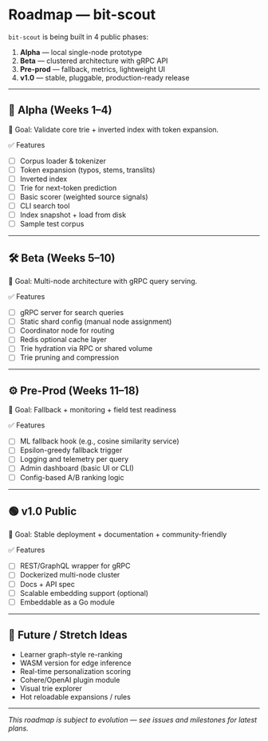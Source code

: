 # Roadmap — bit-scout

`bit-scout` is being built in 4 public phases:

1. **Alpha** — local single-node prototype
2. **Beta** — clustered architecture with gRPC API
3. **Pre-prod** — fallback, metrics, lightweight UI
4. **v1.0** — stable, pluggable, production-ready release

---

## 🧪 Alpha (Weeks 1–4)

🎯 Goal: Validate core trie + inverted index with token expansion.

✅ Features
- [ ] Corpus loader & tokenizer
- [ ] Token expansion (typos, stems, translits)
- [ ] Inverted index
- [ ] Trie for next-token prediction
- [ ] Basic scorer (weighted source signals)
- [ ] CLI search tool
- [ ] Index snapshot + load from disk
- [ ] Sample test corpus

---

## 🛠️ Beta (Weeks 5–10)

🎯 Goal: Multi-node architecture with gRPC query serving.

✅ Features
- [ ] gRPC server for search queries
- [ ] Static shard config (manual node assignment)
- [ ] Coordinator node for routing
- [ ] Redis optional cache layer
- [ ] Trie hydration via RPC or shared volume
- [ ] Trie pruning and compression

---

## ⚙️ Pre-Prod (Weeks 11–18)

🎯 Goal: Fallback + monitoring + field test readiness

✅ Features
- [ ] ML fallback hook (e.g., cosine similarity service)
- [ ] Epsilon-greedy fallback trigger
- [ ] Logging and telemetry per query
- [ ] Admin dashboard (basic UI or CLI)
- [ ] Config-based A/B ranking logic

---

## 🟢 v1.0 Public

🎯 Goal: Stable deployment + documentation + community-friendly

✅ Features
- [ ] REST/GraphQL wrapper for gRPC
- [ ] Dockerized multi-node cluster
- [ ] Docs + API spec
- [ ] Scalable embedding support (optional)
- [ ] Embeddable as a Go module

---

## 🌱 Future / Stretch Ideas

- Learner graph-style re-ranking
- WASM version for edge inference
- Real-time personalization scoring
- Cohere/OpenAI plugin module
- Visual trie explorer
- Hot reloadable expansions / rules

---

_This roadmap is subject to evolution — see issues and milestones for latest plans._
